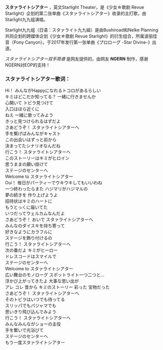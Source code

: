

**スタァライトシアター** ，英文Starlight Theater，是《少女☆歌剧 Revue
Starlight》企划的第二张单曲《スタァライトシアター》收录的主打歌，由Starlight九九组演唱。

Starlight九九组（日语：スタァライト九九組）是由Bushiroad和Nelke Planning共同企划的跨媒体企划《少女☆歌剧 Revue
Starlight》的衍生组合，所属波丽佳音（Pony Canyon）。于2017年发行第一张单曲《プロローグ -Star Divine-》出道。

_スタァライトシアター双手简谱_ 是网友提供的，由网友 **NGERN** 制作，感谢NGERN对EOP的支持！

### スタァライトシアター歌词：

Hi！ みんながHappyになれるトコロがあるらしい  
キミはどこだか知ってる？ 一緒に行きませんか  
心開いて トビラ見つけて  
入口はほら近くに  
ねえ 一緒に歌ってみよう  
きっと見つけられるはずだよ  
さあどうぞ！ スタァライトシアターへ  
手を繋げばみんながキャスト  
この出会いはずっと前から  
決まってたシナリオなんだね  
行こう！ スタァライトシアターへ  
このストーリーはキミがヒロイン  
思うままの願い掛けて  
ステージのセンターへ  
Welcome to スタァライトシアター  
Oui！ 毎日がパーティーでウキウキしてもいいわね  
一つ終わったらまた ハジマリがハジマルの  
夢の続きを 作り上げようよ  
招待状はキミのハートに  
もうとっくに届いてた  
いつだってウェルカムなんだよ  
さあどうぞ！ おいで スタァライトシアターへ  
みんなのダイスキを持ち寄って  
好きなようにカラフルに  
ステージを飾り付けるの  
行こう！ スタァライトシアターへ  
次の番だよ キミがヒーロー  
ドレスコードはスマイルで  
ステージのセンターへ  
Welcome to スタァライトシアター  
広い舞台のモノローグ スポットライト一つ二つと…  
浮かび上がってきたよ 大事な思い出が  
アレ コレ 昔から キミのストーリー 彩った 宝物だった  
さあどうぞ！ スタァライトシアターへ  
そのトビラはいつでも待ってる  
スリッパでもパジャマでも  
思いきり飛び込んでみよう  
行こう！ スタァライトシアターへ  
みんなみんながショーの主役  
手を繋いで光浴びて  
ステージのセンターへ  
もう一度スタァライトシアター


